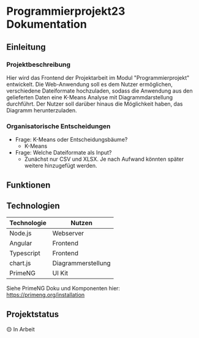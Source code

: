 # Programmierprojekt23 Dokumentation

## Einleitung

### Projektbeschreibung

Hier wird das Frontend der Projektarbeit im Modul "Programmierprojekt" entwickelt.
Die Web-Anwendung soll es dem Nutzer ermöglichen, verschiedene Dateiformate hochzuladen, sodass die Anwendung aus den gelieferten Daten eine K-Means Analyse mit Diagrammdarstellung durchführt.
Der Nutzer soll darüber hinaus die Möglichkeit haben, das Diagramm herunterzuladen. 

### Organisatorische Entscheidungen

- Frage: K-Means oder Entscheidungsbäume?
   - K-Means
- Frage: Welche Dateiformate als Input?
   - Zunächst nur CSV und XLSX. Je nach Aufwand könnten später weitere hinzugefügt werden.

## Funktionen

## Technologien

| Technologie   | Nutzen             |
| ------------- | -------------------|
| Node.js       | Webserver          |
| Angular       | Frontend           |
| Typescript    | Frontend           |
| chart.js      | Diagrammerstellung |
| PrimeNG       | UI Kit             |

Siehe PrimeNG Doku und Komponenten hier: https://primeng.org/installation

## Projektstatus

:yellow_circle:	 In Arbeit
